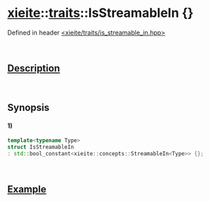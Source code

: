 # [xieite](../../xieite.md)\:\:[traits](../../traits.md)\:\:IsStreamableIn \{\}
Defined in header [<xieite/traits/is_streamable_in.hpp>](../../../include/xieite/traits/is_streamable_in.hpp)

&nbsp;

## [Description](../concepts/streamable_in.md#Description)

&nbsp;

## Synopsis
#### 1)
```cpp
template<typename Type>
struct IsStreamableIn
: std::bool_constant<xieite::concepts::StreamableIn<Type>> {};
```

&nbsp;

## [Example](../concepts/streamable_in.md#Example)
